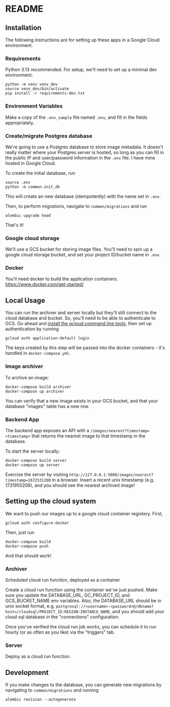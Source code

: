 # README

## Installation
The following instructions are for setting up these apps in a Google Cloud environment.
### Requirements
Python 3.13 recommended.  For setup, we'll need to set up a minimal dev environment:
```
python -m venv venv_dev
source venv_dev/bin/activate
pip install -r requirements-dev.txt
```

### Environment Variables
Make a copy of the `.env_sample` file named `.env`, and fill in the fields appropriately.

### Create/migrate Postgres database
We're going to use a Postgres database to store image metadata.  It doesn't really matter where your Postgres server is hosted, so long as you can fill in the public IP and user/password information in the `.env` file.  I have mine hosted in Google Cloud.

To create the initial database, run
```
source .env
python -m common.init_db
```
This will create an new database (idempotently) with the name set in `.env`.

Then, to perform migrations, navigate to `common/migrations` and run
```
alembic upgrade head
```
That's it!

### Google cloud storage
We'll use a GCS bucket for storing image files. You'll need to spin up a google cloud storage bucket, and set your project ID/bucket name in `.env`.

### Docker
You'll need docker to build the application containers.  https://www.docker.com/get-started/

## Local Usage
You can run the archiver and server locally but they'll still connect to the cloud database and bucket.  So, you'll need to be able to authenticate to GCS.  Go ahead and [install the gcloud command line tools](https://cloud.google.com/sdk/docs/install), then set up authentication by running
```
gcloud auth application-default login
```
The keys created by this step will be passed into the docker containers - it's handled in `docker-compose.yml`.


### Image archiver
To archive an image:
```
docker-compose build archiver
docker-compose up archiver
```

You can verify that a new image exists in your GCS bucket, and that your database "images" table has a new row.

### Backend App
The backend app exposes an API with a `/images/nearest?timestamp=<timestamp>` that returns the nearest image to that timestamp in the database.

To start the server locally:
```
docker-compose build server
docker-compose up server
```

Exercise the server by visiting
`http://127.0.0.1:5000/images/nearest?timestamp=1672531200` in a browser.  Insert a recent unix timestamp (e.g. 1731955206), and you should see the nearest archived image!

## Setting up the cloud system
We want to push our images up to a google cloud container registery.  First,
```
gcloud auth configure-docker
```

Then, just run
```
docker-compose build
docker-compose push
```

And that should work!

### Archiver
Scheduled cloud run function, deployed as a container

Create a cloud run function using the container we've just pushed.  Make sure you update the DATABASE_URL, GC_PROJECT_ID, and GCS_BUCKET_NAME env variables.  Also, the DATABASE_URL should be in unix socket format, e.g. `postgresql://<username>:<password>@/dbname?host=/cloudsql/PROJECT_ID:REGION:INSTANCE_NAME`, and you should add your cloud sql database in the "connections" configuration.

Once you've verified the cloud run job works, you can schedule it to run hourly (or as often as you like) via the "triggers" tab.


### Server
Deploy as a cloud run function.

## Development
If you make changes to the database, you can generate new migrations by navigating to `common/migrations` and running
```
alembic revision --autogenerate
```
